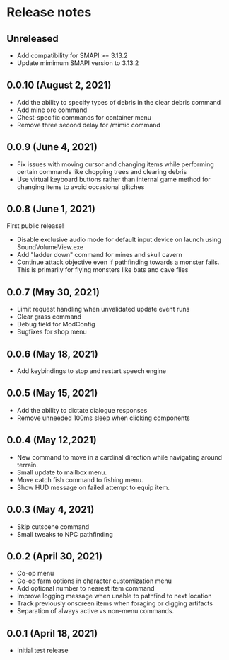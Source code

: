 # Release notes

## Unreleased

* Add compatibility for SMAPI >= 3.13.2
* Update mimimum SMAPI version to 3.13.2

## 0.0.10 (August 2, 2021)

* Add the ability to specify types of debris in the clear debris command
* Add mine ore command
* Chest-specific commands for container menu
* Remove three second delay for /mimic command

## 0.0.9 (June 4, 2021)

* Fix issues with moving cursor and changing items while performing certain commands like chopping trees and clearing debris
* Use virtual keyboard buttons rather than internal game method for changing items to avoid occasional glitches
## 0.0.8 (June 1, 2021)
First public release!

* Disable exclusive audio mode for default input device on launch using SoundVolumeView.exe
* Add "ladder down" command for mines and skull cavern
* Continue attack objective even if pathfinding towards a monster fails. This is primarily for flying monsters like bats and cave flies
## 0.0.7 (May 30, 2021)
* Limit request handling when unvalidated update event runs
* Clear grass command
* Debug field for ModConfig
* Bugfixes for shop menu

## 0.0.6 (May 18, 2021)
* Add keybindings to stop and restart speech engine

## 0.0.5 (May 15, 2021)
* Add the ability to dictate dialogue responses
* Remove unneeded 100ms sleep when clicking components

## 0.0.4 (May 12,2021)
* New command to move in a cardinal direction while navigating around terrain.
* Small update to mailbox menu.
* Move catch fish command to fishing menu.
* Show HUD message on failed attempt to equip item.

## 0.0.3 (May 4, 2021)
* Skip cutscene command
* Small tweaks to NPC pathfinding

## 0.0.2 (April 30, 2021)
* Co-op menu
* Co-op farm options in character customization menu
* Add optional number to nearest item command
* Improve logging message when unable to pathfind to next location
* Track previously onscreen items when foraging or digging artifacts
* Separation of always active vs non-menu commands.

## 0.0.1 (April 18, 2021)
* Initial test release  
